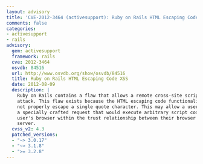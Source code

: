 ```yaml
---
layout: advisory
title: 'CVE-2012-3464 (activesupport): Ruby on Rails HTML Escaping Code XSS'
comments: false
categories:
- activesupport
- rails
advisory:
  gem: activesupport
  framework: rails
  cve: 2012-3464
  osvdb: 84516
  url: http://www.osvdb.org/show/osvdb/84516
  title: Ruby on Rails HTML Escaping Code XSS
  date: 2012-08-09
  description: |
    Ruby on Rails contains a flaw that allows a remote cross-site scripting (XSS)
    attack. This flaw exists because the HTML escaping code functionality does
    not properly escape a single quote character. This may allow a user to create
    a specially crafted request that would execute arbitrary script code in a
    user's browser within the trust relationship between their browser and the
    server.
  cvss_v2: 4.3
  patched_versions:
  - "~> 3.0.17"
  - "~> 3.1.8"
  - ">= 3.2.8"
---
```

